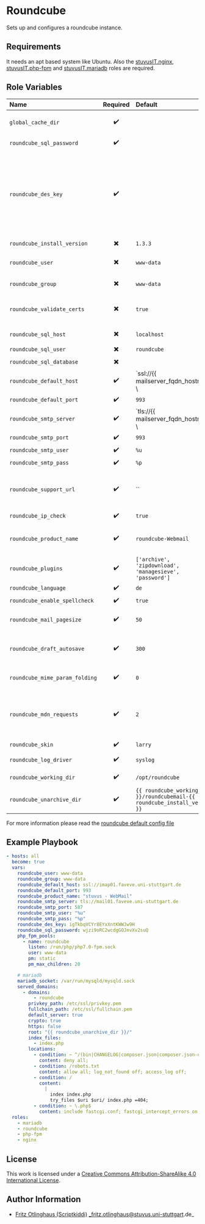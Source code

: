# Roundcube

Sets up and configures a roundcube instance.


## Requirements

It needs an apt based system like Ubuntu. Also the [stuvusIT.nginx](https://github.com/stuvusIT/nginx), [stuvusIT.php-fpm](https://github.com/stuvusIT/php-fpm) and [stuvusIT.mariadb](https://github.com/stuvusIT/mariadb) roles are required.


## Role Variables

| Name                           |         Required         | Default                                                                     | Description                                                                                                                                                                                     |             |
|:-------------------------------|:------------------------:|:----------------------------------------------------------------------------|:------------------------------------------------------------------------------------------------------------------------------------------------------------------------------------------------|:------------|
| `global_cache_dir`             |    :heavy_check_mark:    |                                                                             | Cache directory to download Mattermost files to                                                                                                                                                 |             |
| `roundcube_sql_password`       |    :heavy_check_mark:    |                                                                             | Password of the `roundcube_sql_user`                                                                                                                                                            |             |
| `roundcube_des_key`            |    :heavy_check_mark:    |                                                                             | This key is used to encrypt the users imap password which is stored in the session record (and the client cookie if remember password is enabled). Please provide a string of exactly 24 chars. |             |
| `roundcube_install_version`    | :heavy_multiplication_x: | `1.3.3`                                                                     | Version to install                                                                                                                                                                              |             |
| `roundcube_user`               | :heavy_multiplication_x: | `www-data`                                                                  | Name of the user to be used for roundcube                                                                                                                                                       |             |
| `roundcube_group`              | :heavy_multiplication_x: | `www-data`                                                                  | Group to be used for roundcube                                                                                                                                                                  |             |
| `roundcube_validate_certs`     | :heavy_multiplication_x: | `true`                                                                      | Should roundcube validate certs during connection to the mail server                                                                                                                            |             |
| `roundcube_sql_host`           | :heavy_multiplication_x: | `localhost`                                                                 | Host of for the database                                                                                                                                                                        |             |
| `roundcube_sql_user`           | :heavy_multiplication_x: | `roundcube`                                                                 | Database user                                                                                                                                                                                   |             |
| `roundcube_sql_database`       | :heavy_multiplication_x: |                                                                             | Database name                                                                                                                                                                                   |             |
| `roundcube_default_host`       |    :heavy_check_mark:    | `ssl://{{ mailserver_fqdn_hostname \                                        | default('localhost') }}`                                                                                                                                                                        | Imap server |
| `roundcube_default_port`       |    :heavy_check_mark:    | `993`                                                                       | Imap port                                                                                                                                                                                       |             |
| `roundcube_smtp_server`        |    :heavy_check_mark:    | `tls://{{ mailserver_fqdn_hostname \                                        | default('localhost') }}`                                                                                                                                                                        | smtp server |
| `roundcube_smtp_port`          |    :heavy_check_mark:    | `993`                                                                       | smtp port                                                                                                                                                                                       |             |
| `roundcube_smtp_user`          |    :heavy_check_mark:    | `%u`                                                                        | smtp user                                                                                                                                                                                       |             |
| `roundcube_smtp_pass`          |    :heavy_check_mark:    | `%p`                                                                        | smtp password                                                                                                                                                                                   |             |
| `roundcube_support_url`        |    :heavy_check_mark:    | ``                                                                          | Provide an URL where a user can get support for this Roundcube installation.                                                                                                                    |             |
| `roundcube_ip_check`           |    :heavy_check_mark:    | `true`                                                                      | smtp password                                                                                                                                                                                   |             |
| `roundcube_product_name`       |    :heavy_check_mark:    | `roundcube-Webmail`                                                         | This is displayed on the login screen and in the window title                                                                                                                                   |             |
| `roundcube_plugins`            |    :heavy_check_mark:    | `['archive', 'zipdownload', 'managesieve', 'password']`                     | A list of strings. Plugins that should be activated                                                                                                                                             |             |
| `roundcube_language`           |    :heavy_check_mark:    | `de`                                                                        | Language to use                                                                                                                                                                                 |             |
| `roundcube_enable_spellcheck`  |    :heavy_check_mark:    | `true`                                                                      | Enable spellcheck                                                                                                                                                                               |             |
| `roundcube_mail_pagesize`      |    :heavy_check_mark:    | `50`                                                                        | Mails to be displayed on one page                                                                                                                                                               |             |
| `roundcube_draft_autosave`     |    :heavy_check_mark:    | `300`                                                                       | After how many seconds roundcube should do an autosave                                                                                                                                          |             |
| `roundcube_mime_param_folding` |    :heavy_check_mark:    | `0`                                                                         | Encoding of long/non-ascii attachment names                                                                                                                                                     |             |
| `roundcube_mdn_requests`       |    :heavy_check_mark:    | `2`                                                                         | Behavior if a received message requests a message delivery notification (read receipt)                                                                                                          |             |
| `roundcube_skin`               |    :heavy_check_mark:    | `larry`                                                                     | Theme to be used                                                                                                                                                                                |             |
| `roundcube_log_driver`         |    :heavy_check_mark:    | `syslog`                                                                    | Where should roundcube log to.                                                                                                                                                                  |             |
| `roundcube_working_dir`        |    :heavy_check_mark:    | `/opt/roundcube`                                                            | Working dir for this installation                                                                                                                                                               |             |
| `roundcube_unarchive_dir`      |    :heavy_check_mark:    | `{{ roundcube_working_dir }}/roundcubemail-{{ roundcube_install_version }}` | Where should roundcube be extracted to                                                                                                                                                          |             |

For more information please read the [roundcube default config file](https://github.com/roundcube/roundcubemail/blob/master/config/defaults.inc.php)

## Example Playbook

```yml
- hosts: all
  become: true
  vars:
    roundcube_user: www-data
    roundcube_group: www-data
    roundcube_default_host: ssl://imap01.faveve.uni-stuttgart.de
    roundcube_default_port: 993
    roundcube_product_name: "stuvus - WebMail"
    roundcube_smtp_server: tls://mail01.faveve.uni-stuttgart.de
    roundcube_smtp_port: 587
    roundcube_smtp_user: "%u"
    roundcube_smtp_pass: "%p"
    roundcube_des_key: igTkbqVCYr8EYxXntKWWJw9H 
    roundcube_sql_password: wjzi9oRC2wcdgGOJnvXv2suQ
    php_fpm_pools:
      - name: roundcube
        listen: /run/php/php7.0-fpm.sock
        user: www-data
        pm: static
        pm_max_children: 20

    # mariadb
    mariadb_socket: /var/run/mysqld/mysqld.sock
    served_domains:
      - domains:
          - roundcube
        privkey_path: /etc/ssl/privkey.pem
        fullchain_path: /etc/ssl/fullchain.pem
        default_server: true
        crypto: true
        https: false
        root: "{{ roundcube_unarchive_dir }}/"
        index_files:
          - index.php
        locations:
          - condition: ~ ^/(bin|CHANGELOG|composer.json|composer.json-dist|config|INSTALL|LICENSE|logs|README.md|SQL|temp|UPGRADING)/ 
            content: deny all;
          - condition: /robots.txt
            content: allow all; log_not_found off; access_log off;
          - condition: /
            content: 
              |
                index index.php
                try_files $uri $uri/ index.php =404;
          - condition: ~ \.php$
            content: include fastcgi.conf; fastcgi_intercept_errors on; fastcgi_pass unix:/run/php/php7.0-fpm.sock;
  roles:
    - mariadb
    - roundcube
    - php-fpm
    - nginx
```

## License

This work is licensed under a [Creative Commons Attribution-ShareAlike 4.0 International License](https://creativecommons.org/licenses/by-sa/4.0/).


## Author Information

- [Fritz Otlinghaus (Scriptkiddi)](https://github.com/scriptkiddi) _fritz.otlinghaus@stuvus.uni-stuttgart.de_
